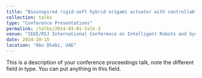 ```yaml
---
title: "Bioinspired rigid-soft hybrid origami actuator with controllable versatile motion and variable stiffness"
collection: talks
type: "Conference Presentations"
permalink: /talks/2014-03-01-talk-3
venue: "IEEE/RSJ International Conference on Intelligent Robots and Systems. (IROS)"
date: 2024-10-15
location: "Abu Dhabi, UAE"
---
```


This is a description of your conference proceedings talk, note the different field in type. You can put anything in this field.
